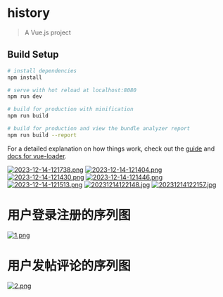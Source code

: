 # history

> A Vue.js project

## Build Setup

``` bash
# install dependencies
npm install

# serve with hot reload at localhost:8080
npm run dev

# build for production with minification
npm run build

# build for production and view the bundle analyzer report
npm run build --report
```

For a detailed explanation on how things work, check out the [guide](http://vuejs-templates.github.io/webpack/) and [docs for vue-loader](http://vuejs.github.io/vue-loader).

[![2023-12-14-121738.png](https://i.postimg.cc/HLwKRJXB/2023-12-14-121738.png)](https://postimg.cc/jWjZJS87)
[![2023-12-14-121404.png](https://i.postimg.cc/50pr9ZPz/2023-12-14-121404.png)](https://postimg.cc/zbb70PYD)
[![2023-12-14-121430.png](https://i.postimg.cc/XqzDd967/2023-12-14-121430.png)](https://postimg.cc/tnF5HZgL)
[![2023-12-14-121446.png](https://i.postimg.cc/Z53Dv974/2023-12-14-121446.png)](https://postimg.cc/21kxP5NK)
[![2023-12-14-121513.png](https://i.postimg.cc/1zrCMk1d/2023-12-14-121513.png)](https://postimg.cc/yJWy8rdh)
[![20231214122148.jpg](https://i.postimg.cc/50PPW80q/20231214122148.jpg)](https://postimg.cc/vgV7Wg5c)
[![20231214122157.jpg](https://i.postimg.cc/vTc0YDxR/20231214122157.jpg)](https://postimg.cc/vxwrXYvX)

# 用户登录注册的序列图
[![1.png](https://i.postimg.cc/nLKq9Wsc/1.png)](https://postimg.cc/2q61P2FP)

# 用户发帖评论的序列图
[![2.png](https://i.postimg.cc/zB0W0RSs/2.png)](https://postimg.cc/Kk3RYjWf)
